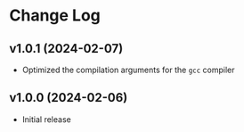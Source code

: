 # Change Log

## v1.0.1 (2024-02-07)
- Optimized the compilation arguments for the `gcc` compiler

## v1.0.0 (2024-02-06)
- Initial release